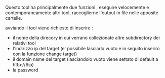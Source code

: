 Questo tool ha principalmente due funzioni , eseguire velocemente e contemporaneamente altri tool,
raccoglierne l'output in file nelle apposite cartelle.

avviando il tool viene richiesto di inserire :
- il nome della direcory in cui verrano collezionate altre subdirectory dei relativi tool
- l'indirizzo ip del target (e' possibile lasciarlo vuoto e in seguito inseriro con la funzione change target)
- il domain name del target (lasciandolo vuoto viene settato di default a http://$ip)
- la password 